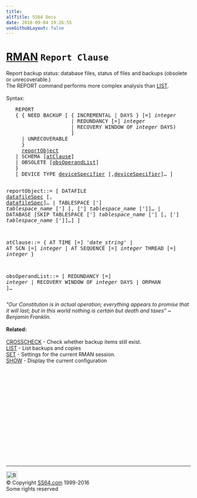 ```yaml
---
title:
altTitle: SS64 Docs
date: 2016-09-04 19:26:55
useGithubLayout: false
---
```

<!-- #BeginLibraryItem "/Library/head_ora.lbi" --><!-- #EndLibraryItem --><h1><a href="rman.html">RMAN</a> <code>Report Clause</code></h1>
<p>Report backup status: 
  database files, status of files and  backups (obsolete or
  unrecoverable.)<br>
  The REPORT command performs more complex analysis than <a href="rman_list.html">LIST</a>.  <br>
  <br>
  Syntax:</p>
<pre>   REPORT 
   { { NEED BACKUP [ { INCREMENTAL | DAYS } [=] <i>integer</i> 
                     | REDUNDANCY [=] <i>integer</i> 
                     | RECOVERY WINDOW OF <i>integer</i> DAYS)
                     ] 
     | UNRECOVERABLE
     } 
     <a href="rman_report.html#reportObject">reportObject</a> 
   | SCHEMA [<a href="rman_report.html#atClause">atClause</a>] 
   | OBSOLETE [<a href="rman_report.html#obsOperandList">obsOperandList</a>]
   }
   [ DEVICE TYPE <a href="rman_devicespecifier.html">deviceSpecifier</a> [,<a href="rman_devicespecifier.html">deviceSpecifier</a>]… ] 

   reportObject<a id="reportObject"></a>::=
     [ DATAFILE <a href="rman_datafile.html">datafileSpec</a> [, <a href="rman_datafile.html">datafileSpec</a>]… 
     | TABLESPACE ['] <i>tablespace_name</i> ['] [, ['] <i>tablespace_name</i> [']]… 
     | DATABASE [SKIP TABLESPACE ['] <i>tablespace_name</i> [']
                  [, ['] <i>tablespace_name</i> [']]…]
     ]

   atClause<a id="atClause"></a>::=
     { AT TIME [=] '<i>date_string</i>'
     | AT SCN [=] <i>integer</i>
     | AT SEQUENCE [=] <i>integer</i> THREAD [=] <i>integer</i>
     }

   obsOperandList<a id="obsOperandList"></a>::= 
     [ REDUNDANCY [=] <i>integer</i> | RECOVERY WINDOW OF <i>integer</i> DAYS | ORPHAN ]…</pre>
<p><span class="quote"><i>"Our Constitution is in actual operation; everything appears to promise that it will last; but in this world nothing is certain but death and taxes" ~ Benjamin Franklin.</i></span><br>
<br>
<b>Related:</b><br>
<br>
<a href="rman_crosscheck.html">
CROSSCHECK</a> - Check whether backup items still exist. <a href="rman_list.html"><br>
LIST</a> - List backups and copies <a href="rman_set.html"><br>
SET</a> - Settings for the current RMAN session. <a href="rman_show.html"><br>
SHOW</a> - Display the current configuration</p><!-- #BeginLibraryItem "/Library/foot_ora.lbi" --><p>
<!-- oracle-footer -->
<ins class="adsbygoogle" style="display:inline-block;width:300px;height:250px" data-ad-client="ca-pub-6140977852749469" data-ad-slot="4275490898"></ins>
<script>
(adsbygoogle = window.adsbygoogle || []).push({});
</script></p>
<hr>
<div id="bl" class="footer"><a href="rman_report.html#"><img src="../images/top.png" width="30" height="22" alt="Back to the Top"></a></div>
<div id="br" class="footer, tagline">© Copyright <a href="../index.html">SS64.com</a> 1999-2016<br>
Some rights reserved</div><!-- #EndLibraryItem -->

